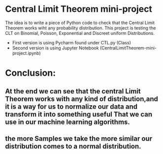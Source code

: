 # Central Limit Theorem mini-project
The idea is to write a piece of Python code to check that the Central Limit Theorem works wiht any probability distribution.
This project is testing the CLT on Binomial, Poisson, Exponential and Discreet uniform Distributions.

- First version is using Pycharm found under CTL.py (Class)
- Second version is using Jupyter Notebook (CentralLimitTheorem-mini-project.ipynb)

# Conclusion:

## At the end we can see that the central Limit Theorem works with any kind of distribution,and it is a way for us to normalize our data and transform it into something useful That we can use in our machine learning algorithms.
## the more Samples we take the more similar our distribution comes to a normal distribution.
